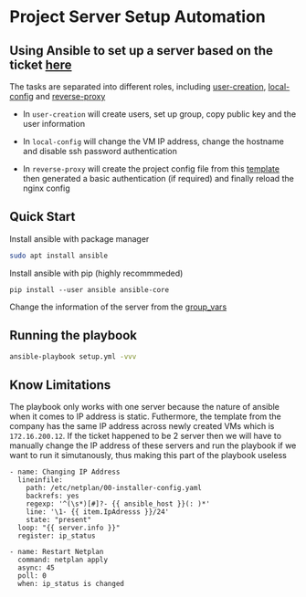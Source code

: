 # Project Server Setup Automation 

## Using Ansible to set up a server based on the ticket [here](https://dev.sun-asterisk.com/projects/server-request/issues?set_filter=1&tracker_id=4) 

The tasks are separated into different roles, including [user-creation](./roles/user-creation/tasks), [local-config](./roles/local-config/tasks) and [reverse-proxy](./roles/reverse-proxy/tasks)

* In ```user-creation``` will create users, set up group, copy public key and the user information 

* In ```local-config``` will change the VM IP address, change the hostname and disable ssh password authentication

* In ```reverse-proxy``` will create the project config file from this [template](./roles/reverse-proxy/templates/project.j2) then generated a basic authentication (if required) and finally reload the nginx config

## Quick Start

Install ansible with package manager
```bash
sudo apt install ansible
```

Install ansible with pip (highly recommmeded)
```
pip install --user ansible ansible-core
```

Change the information of the server from the [group_vars](./group_vars/all/)

## Running the playbook 

```bash
ansible-playbook setup.yml -vvv
```

## Know Limitations
The playbook only works with one server because the nature of ansible when it comes to IP address is static. Futhermore, the template from the company has the same IP address across newly created VMs which is  ```172.16.200.12```. If the ticket happened to be 2 server then we will have to manually change the IP address of these servers and run the playbook if we want to run it simutanously, thus making this part of the playbook useless 
```
- name: Changing IP Address
  lineinfile:
    path: /etc/netplan/00-installer-config.yaml
    backrefs: yes
    regexp: '^(\s*)[#]?- {{ ansible_host }}(: )*' 
    line: '\1- {{ item.IpAdresss }}/24'
    state: "present"
  loop: "{{ server.info }}"
  register: ip_status

- name: Restart Netplan
  command: netplan apply
  async: 45
  poll: 0
  when: ip_status is changed
```
